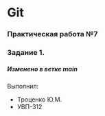# Git
### Практическая работа №7
### Задание 1.
##### Изменено в ветке main
Выполнил:
* Троценко Ю.М.
* УВП-312